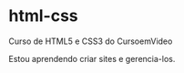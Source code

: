 # html-css
 Curso de HTML5 e CSS3 do CursoemVideo

 Estou aprendendo criar sites e gerencia-los.
<a href="https://yunussadjalo.github.io/html-css/exercicios/ex001/index.htm">